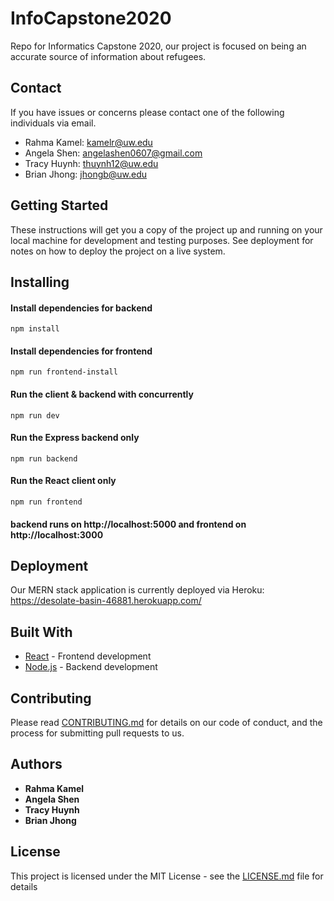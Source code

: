 # InfoCapstone2020
Repo for Informatics Capstone 2020, our project is focused on being an accurate source of information about refugees. 

## Contact

If you have issues or concerns please contact one of the following individuals via email. 

* Rahma Kamel: kamelr@uw.edu
* Angela Shen: angelashen0607@gmail.com
* Tracy Huynh: thuynh12@uw.edu
* Brian Jhong: jhongb@uw.edu

## Getting Started

These instructions will get you a copy of the project up and running on your local machine for development and testing purposes. See deployment for notes on how to deploy the project on a live system.

## Installing

#### Install dependencies for backend

```
npm install
```
#### Install dependencies for frontend

```
npm run frontend-install
```

#### Run the client & backend with concurrently

```
npm run dev
```

#### Run the Express backend only

```
npm run backend
```

#### Run the React client only

```
npm run frontend
```

#### backend runs on http://localhost:5000 and frontend on http://localhost:3000

## Deployment

Our MERN stack application is currently deployed via Heroku: https://desolate-basin-46881.herokuapp.com/

## Built With

* [React](https://reactjs.org/) - Frontend development
* [Node.js](https://nodejs.org/en/) - Backend development

## Contributing

Please read [CONTRIBUTING.md](https://gist.github.com/PurpleBooth/b24679402957c63ec426) for details on our code of conduct, and the process for submitting pull requests to us.

## Authors

* **Rahma Kamel** 
* **Angela Shen** 
* **Tracy Huynh** 
* **Brian Jhong** 

## License

This project is licensed under the MIT License - see the [LICENSE.md](LICENSE.md) file for details
